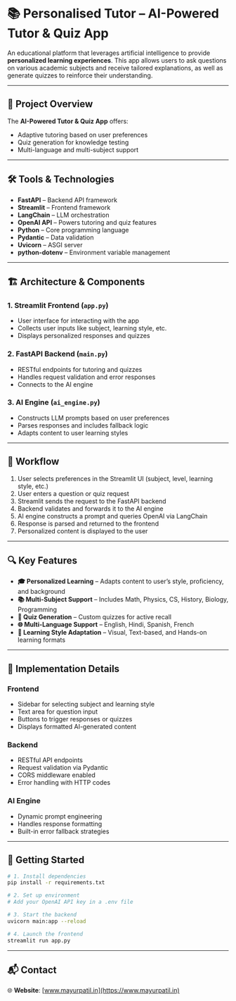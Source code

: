 
# 📚 Personalised Tutor – AI-Powered Tutor & Quiz App

An educational platform that leverages artificial intelligence to provide **personalized learning experiences**. This app allows users to ask questions on various academic subjects and receive tailored explanations, as well as generate quizzes to reinforce their understanding.

---

## 🚀 Project Overview

The **AI-Powered Tutor & Quiz App** offers:
- Adaptive tutoring based on user preferences
- Quiz generation for knowledge testing
- Multi-language and multi-subject support

---

## 🛠 Tools & Technologies

- **FastAPI** – Backend API framework  
- **Streamlit** – Frontend framework  
- **LangChain** – LLM orchestration  
- **OpenAI API** – Powers tutoring and quiz features  
- **Python** – Core programming language  
- **Pydantic** – Data validation  
- **Uvicorn** – ASGI server  
- **python-dotenv** – Environment variable management  

---

## 🏗 Architecture & Components

### 1. Streamlit Frontend (`app.py`)
- User interface for interacting with the app
- Collects user inputs like subject, learning style, etc.
- Displays personalized responses and quizzes

### 2. FastAPI Backend (`main.py`)
- RESTful endpoints for tutoring and quizzes
- Handles request validation and error responses
- Connects to the AI engine

### 3. AI Engine (`ai_engine.py`)
- Constructs LLM prompts based on user preferences
- Parses responses and includes fallback logic
- Adapts content to user learning styles

---

## 🔄 Workflow

1. User selects preferences in the Streamlit UI (subject, level, learning style, etc.)
2. User enters a question or quiz request
3. Streamlit sends the request to the FastAPI backend
4. Backend validates and forwards it to the AI engine
5. AI engine constructs a prompt and queries OpenAI via LangChain
6. Response is parsed and returned to the frontend
7. Personalized content is displayed to the user

---

## 🔍 Key Features

- **🎓 Personalized Learning** – Adapts content to user’s style, proficiency, and background
- **📚 Multi-Subject Support** – Includes Math, Physics, CS, History, Biology, Programming
- **📝 Quiz Generation** – Custom quizzes for active recall
- **🌐 Multi-Language Support** – English, Hindi, Spanish, French
- **🧠 Learning Style Adaptation** – Visual, Text-based, and Hands-on learning formats

---

## 🧩 Implementation Details

### Frontend
- Sidebar for selecting subject and learning style
- Text area for question input
- Buttons to trigger responses or quizzes
- Displays formatted AI-generated content

### Backend
- RESTful API endpoints
- Request validation via Pydantic
- CORS middleware enabled
- Error handling with HTTP codes

### AI Engine
- Dynamic prompt engineering
- Handles response formatting
- Built-in error fallback strategies

---

## 🚀 Getting Started

```bash
# 1. Install dependencies
pip install -r requirements.txt

# 2. Set up environment
# Add your OpenAI API key in a .env file

# 3. Start the backend
uvicorn main:app --reload

# 4. Launch the frontend
streamlit run app.py
```

---

## 📬 Contact
🌐 **Website**: [www.mayurpatil.in](https://www.mayurpatil.in)

